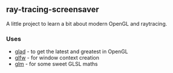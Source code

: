 ## ray-tracing-screensaver ##

A little project to learn a bit about modern OpenGL and raytracing. 

### Uses ###
- [glad](https://github.com/Dav1dde/glad) - to get the latest and greatest in OpenGL
- [glfw](https://github.com/glfw/glfw) - for window context creation
- [glm](https://github.com/g-truc/glm) - for some sweet GLSL maths


